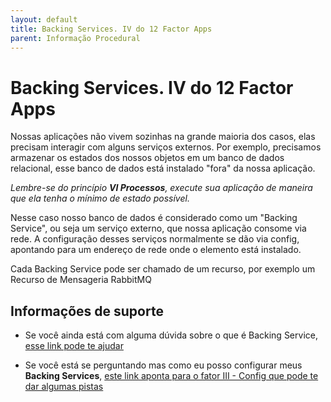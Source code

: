 ```yaml
---
layout: default
title: Backing Services. IV do 12 Factor Apps
parent: Informação Procedural
---
```


# Backing Services. IV do 12 Factor Apps

Nossas aplicações não vivem sozinhas na grande maioria dos casos, elas precisam interagir com alguns serviços externos. 
Por exemplo, precisamos armazenar os estados dos nossos objetos em um banco de dados relacional, esse banco de dados está
instalado "fora" da nossa aplicação.

_Lembre-se do princípio **VI Processos**, execute sua aplicação de maneira que ela tenha o mínimo de estado possível._

Nesse caso nosso banco de dados é considerado como um "Backing Service", ou seja um serviço externo, que nossa aplicação consome
via rede. A configuração desses serviços normalmente se dão via config, apontando para um endereço de rede onde o elemento
está instalado.

Cada Backing Service pode ser chamado de um recurso, por exemplo um Recurso de Mensageria RabbitMQ

## Informações de suporte

* Se você ainda está com alguma dúvida sobre o que é Backing Service, [esse link pode te ajudar](https://12factor.net/backing-services)

* Se você está se perguntando mas como eu posso configurar meus **Backing Services**, [este link aponta para o fator III - Config que pode te dar
algumas pistas](https://12factor.net/config)


